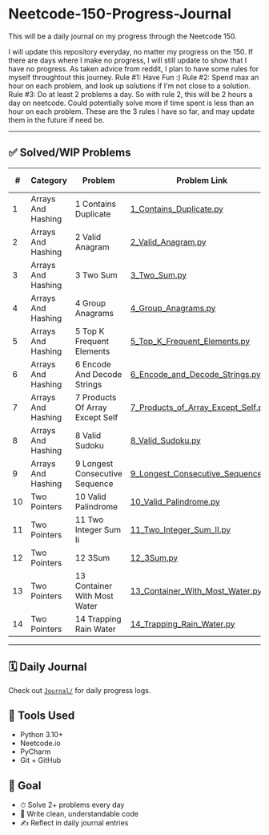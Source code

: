 # Neetcode-150-Progress-Journal
This will be a daily journal on my progress through the Neetcode 150.

I will update this repository everyday, no matter my progress on the 150. If there are days where I make no progress, I will still update to show that I have no progress. As taken advice from reddit, I plan to have some rules for myself throughtout this journey.
Rule #1: Have Fun :)
Rule #2: Spend max an hour on each problem, and look up solutions if I'm not close to a solution. 
Rule #3: Do at least 2 problems a day. So with rule 2, this will be 2 hours a day on neetcode. Could potentially solve more if time spent is less than an hour on each problem.
These are the 3 rules I have so far, and may update them in the future if need be.

---

## ✅ Solved/WIP Problems

| #  | Category         | Problem   | Problem Link                | Optimal TSC?           | Solved?   |
|----|------------------|-----------|-----------------------------|------------------------|-----------|
| 1 | Arrays And Hashing | 1 Contains Duplicate | [1_Contains_Duplicate.py](Arrays_and_Hashing/1_Contains_Duplicate.py) | ✅ | ✅ |
| 2 | Arrays And Hashing | 2 Valid Anagram | [2_Valid_Anagram.py](Arrays_and_Hashing/2_Valid_Anagram.py) | ✅ | ✅ |
| 3 | Arrays And Hashing | 3 Two Sum | [3_Two_Sum.py](Arrays_and_Hashing/3_Two_Sum.py) | ✅ | ✅ |
| 4 | Arrays And Hashing | 4 Group Anagrams | [4_Group_Anagrams.py](Arrays_and_Hashing/4_Group_Anagrams.py) | ✅ | ✅ |
| 5 | Arrays And Hashing | 5 Top K Frequent Elements | [5_Top_K_Frequent_Elements.py](Arrays_and_Hashing/5_Top_K_Frequent_Elements.py) | ❌ | ✅ |
| 6 | Arrays And Hashing | 6 Encode And Decode Strings | [6_Encode_and_Decode_Strings.py](Arrays_and_Hashing/6_Encode_and_Decode_Strings.py) | ❌ | ❌ |
| 7 | Arrays And Hashing | 7 Products Of Array Except Self | [7_Products_of_Array_Except_Self.py](Arrays_and_Hashing/7_Products_of_Array_Except_Self.py) | ✅ | ✅ |
| 8 | Arrays And Hashing | 8 Valid Sudoku | [8_Valid_Sudoku.py](Arrays_and_Hashing/8_Valid_Sudoku.py) | ✅ | ✅ |
| 9 | Arrays And Hashing | 9 Longest Consecutive Sequence | [9_Longest_Consecutive_Sequence.py](Arrays_and_Hashing/9_Longest_Consecutive_Sequence.py) | ❌ | ✅ |
| 10 | Two Pointers | 10 Valid Palindrome | [10_Valid_Palindrome.py](Two_Pointers/10_Valid_Palindrome.py) | ✅ | ✅ |
| 11 | Two Pointers | 11 Two Integer Sum Ii | [11_Two_Integer_Sum_II.py](Two_Pointers/11_Two_Integer_Sum_II.py) | ✅ | ✅ |
| 12 | Two Pointers | 12 3Sum | [12_3Sum.py](Two_Pointers/12_3Sum.py) | ❌ | ✅ |
| 13 | Two Pointers | 13 Container With Most Water | [13_Container_With_Most_Water.py](Two_Pointers/13_Container_With_Most_Water.py) | ✅ | ✅ |
| 14 | Two Pointers | 14 Trapping Rain Water | [14_Trapping_Rain_Water.py](Two_Pointers/14_Trapping_Rain_Water.py) | ❌ | ✅ |

---

## 🗓 Daily Journal

Check out [`Journal/`](Journal/) for daily progress logs.

## 🧰 Tools Used

- Python 3.10+
- Neetcode.io
- PyCharm
- Git + GitHub

## 🎯 Goal

- ⏱ Solve 2+ problems every day
- 🧼 Write clean, understandable code
- ✍️ Reflect in daily journal entries

